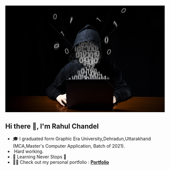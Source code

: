 
![alt README header](https://raw.githubusercontent.com/dahhd/dahhd/master/assert/my_header_.png)

## Hi there 👋, l'm Rahul Chandel
- 🎓 I graduated form Graphic Era University,Dehradun,Uttarakhand (MCA,Master's Computer Application, Batch of 2021).
-  <img width="16" src="https://about.gitlab.com/images/blogimages/GitLab-Dev.png" alt="" /> Hard working.
-  🌱 Learning Never Stops 🚀
- 👨‍💻 Check out my personal portfolio : **<a href="https://rahulchandel-coder1.github.io/RahulChandel.github.io/" target="_blank">Portfolio</a>**

